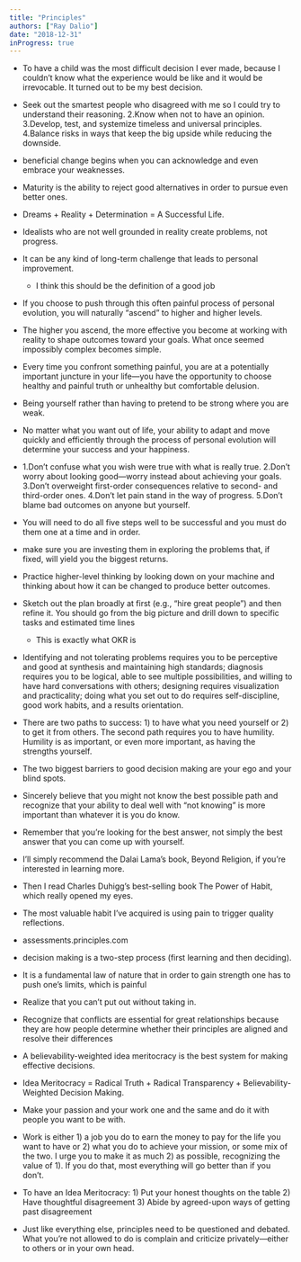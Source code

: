 ```yaml
---
title: "Principles"
authors: ["Ray Dalio"]
date: "2018-12-31"
inProgress: true
---
```


* To have a child was the most difficult decision I ever made, because I couldn’t know what the experience would be like and it would be irrevocable. It turned out to be my best decision.

* Seek out the smartest people who disagreed with me so I could try to understand their reasoning. 2.Know when not to have an opinion. 3.Develop, test, and systemize timeless and universal principles. 4.Balance risks in ways that keep the big upside while reducing the downside.

* beneficial change begins when you can acknowledge and even embrace your weaknesses.

* Maturity is the ability to reject good alternatives in order to pursue even better ones.

* Dreams + Reality + Determination = A Successful Life.

* Idealists who are not well grounded in reality create problems, not progress.

* It can be any kind of long-term challenge that leads to personal improvement.

  * I think this should be the definition of a good job

* If you choose to push through this often painful process of personal evolution, you will naturally “ascend” to higher and higher levels.

* The higher you ascend, the more effective you become at working with reality to shape outcomes toward your goals. What once seemed impossibly complex becomes simple.

* Every time you confront something painful, you are at a potentially important juncture in your life—you have the opportunity to choose healthy and painful truth or unhealthy but comfortable delusion.

* Being yourself rather than having to pretend to be strong where you are weak.

* No matter what you want out of life, your ability to adapt and move quickly and efficiently through the process of personal evolution will determine your success and your happiness.

* 1.Don’t confuse what you wish were true with what is really true. 2.Don’t worry about looking good—worry instead about achieving your goals. 3.Don’t overweight first-order consequences relative to second- and third-order ones. 4.Don’t let pain stand in the way of progress. 5.Don’t blame bad outcomes on anyone but yourself.

* You will need to do all five steps well to be successful and you must do them one at a time and in order.

* make sure you are investing them in exploring the problems that, if fixed, will yield you the biggest returns.

* Practice higher-level thinking by looking down on your machine and thinking about how it can be changed to produce better outcomes.

* Sketch out the plan broadly at first (e.g., “hire great people”) and then refine it. You should go from the big picture and drill down to specific tasks and estimated time lines

  * This is exactly what OKR is

* Identifying and not tolerating problems requires you to be perceptive and good at synthesis and maintaining high standards; diagnosis requires you to be logical, able to see multiple possibilities, and willing to have hard conversations with others; designing requires visualization and practicality; doing what you set out to do requires self-discipline, good work habits, and a results orientation.

* There are two paths to success: 1) to have what you need yourself or 2) to get it from others. The second path requires you to have humility. Humility is as important, or even more important, as having the strengths yourself.

* The two biggest barriers to good decision making are your ego and your blind spots.

* Sincerely believe that you might not know the best possible path and recognize that your ability to deal well with “not knowing” is more important than whatever it is you do know.

* Remember that you’re looking for the best answer, not simply the best answer that you can come up with yourself.

* I’ll simply recommend the Dalai Lama’s book, Beyond Religion, if you’re interested in learning more.

* Then I read Charles Duhigg’s best-selling book The Power of Habit, which really opened my eyes.

* The most valuable habit I’ve acquired is using pain to trigger quality reflections.

* assessments.principles.com

* decision making is a two-step process (first learning and then deciding).

* It is a fundamental law of nature that in order to gain strength one has to push one’s limits, which is painful

* Realize that you can’t put out without taking in.

* Recognize that conflicts are essential for great relationships because they are how people determine whether their principles are aligned and resolve their differences

* A believability-weighted idea meritocracy is the best system for making effective decisions.

* Idea Meritocracy = Radical Truth + Radical Transparency + Believability-Weighted Decision Making.

* Make your passion and your work one and the same and do it with people you want to be with.

* Work is either 1) a job you do to earn the money to pay for the life you want to have or 2) what you do to achieve your mission, or some mix of the two. I urge you to make it as much 2) as possible, recognizing the value of 1). If you do that, most everything will go better than if you don’t.

* To have an Idea Meritocracy: 1) Put your honest thoughts on the table 2) Have thoughtful disagreement 3) Abide by agreed-upon ways of getting past disagreement

* Just like everything else, principles need to be questioned and debated. What you’re not allowed to do is complain and criticize privately—either to others or in your own head.
